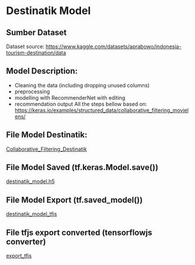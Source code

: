 # Destinatik Model

## Sumber Dataset
Dataset source: https://www.kaggle.com/datasets/aprabowo/indonesia-tourism-destination/data

## Model Description:
- Cleaning the data (including dropping unused columns)
- preprocessing
- modelling with RecommenderNet with editing
- recommendation output
All the steps bellow based on: https://keras.io/examples/structured_data/collaborative_filtering_movielens/

## File Model Destinatik:
[Collaborative_Filtering_Destinatik](https://github.com/destinatik-team/destinatik/blob/ml-path/Collaborative_Filtering_Destinatik.ipynb)

## File Model Saved (tf.keras.Model.save())
[destinatik_model.h5](https://github.com/destinatik-team/destinatik/blob/ml-path/destinatik_model_v3.h5)

## File Model Export (tf.saved_model())
[destinatik_model_tfjs](https://github.com/destinatik-team/destinatik/tree/ml-path/destinatik_model_tfjs)

## File tfjs export converted (tensorflowjs converter)
[export_tfjs](https://github.com/destinatik-team/destinatik/tree/ml-path/export_tfjs)